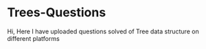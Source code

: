 # Trees-Questions
Hi, Here I have uploaded questions solved of Tree data structure on different platforms
